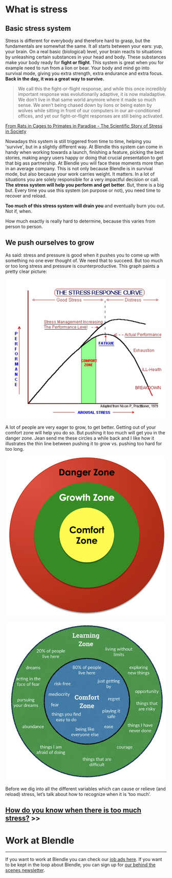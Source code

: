 # What is stress

## Basic stress system

Stress is different for everybody and therefore hard to grasp, but the fundamentals are somewhat the same. It all starts between your ears: yup, your brain. On a real basic (biological) level, your brain reacts to situations by unleashing certain substances in your head and body. These substances make your body ready for **fight or flight**. This system is great when you for example need to run from a lion or bear. Your body and mind go into survival mode, giving you extra strength, extra endurance and extra focus. **Back in the day, it was a great way to survive.**

> We call this the fight-or-flight response, and while this once incredibly important response was evolutionarily adaptive, it is now maladaptive. We don’t live in that same world anymore where it made so much sense. We aren’t being chased down by lions or being eaten by wolves while sitting in front of our computers in our air-conditioned offices, and yet our fight-or-flight responses are still being activated.
> 

[From Rats in Cages to Primates in Paradise - The Scientific Story of Stress in Society](https://medium.com/basic-income/human-park-a-mammals-guide-to-stress-free-living-17f6cab007b3)

Nowadays this system is still triggered from time to time, helping you 'survive', but in a slightly different way. At Blendle this system can come in handy when working towards a launch, finishing a feature, picking the best stories, making angry users happy or doing that crucial presentation to get that big ass partnership. At Blendle you will face these moments more than in an average company. This is not only because Blendle is in survival mode, but also because your work carries weight. It matters. In a lot of situations you are solely responsible for a very impactful decision or call. **The stress system will help you perform and get better**. But, there is a big but. Every time you use this system (on purpose or not), you need time to recover and reload.

**Too much of this stress system will drain you** and eventually burn you out. Not if, when.

How much exactly is really hard to determine, because this varies from person to person.

## We push ourselves to grow

As said: stress and pressure is good when it pushes you to come up with something no one ever thought of. We need that to succeed. But too much or too long stress and pressure is counterproductive. This graph paints a pretty clear picture:

![What%20is%20stress%201a5c65a1b57d81a09ecbec77a96ad9b2/Schermafbeelding_2017-06-28_om_12.56.40.png](What%20is%20stress%201a5c65a1b57d81a09ecbec77a96ad9b2/Schermafbeelding_2017-06-28_om_12.56.40.png)

A lot of people are very eager to grow, to get better. Getting out of your comfort zone will help you do so. But pushing it too much will get you in the danger zone. Jean send me these circles a while back and I like how it illustrates the thin line between pushing it to grow vs. pushing too hard for too long.

![What%20is%20stress%201a5c65a1b57d81a09ecbec77a96ad9b2/Pasted_image_at_2017_06_28_08_58.png](What%20is%20stress%201a5c65a1b57d81a09ecbec77a96ad9b2/Pasted_image_at_2017_06_28_08_58.png)

![What%20is%20stress%201a5c65a1b57d81a09ecbec77a96ad9b2/Pasted_image_at_2017_06_28_09_01.png](What%20is%20stress%201a5c65a1b57d81a09ecbec77a96ad9b2/Pasted_image_at_2017_06_28_09_01.png)

Before we dig into all the different variables which can cause or relieve (and reload) stress, let’s talk about how to recognize when it is ‘too much’.

## [How do you know when there is too much stress?](https://www.notion.so/fb1f90853ed347f1b7cdb74626be2f92?pvs=21) >>

# Work at Blendle

---

If you want to work at Blendle you can check our [job ads here](https://blendle.homerun.co/). If you want to be kept in the loop about Blendle, you can sign up for [our behind the scenes newsletter](https://blendle.homerun.co/yes-keep-me-posted/tr/apply?token=8092d4128c306003d97dd3821bad06f2).